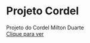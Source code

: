 # Projeto Cordel
Projeto do Cordel Milton Duarte <br>
[Clique para ver](https://rodriwho.github.io/projeto-cordel/index.html)
